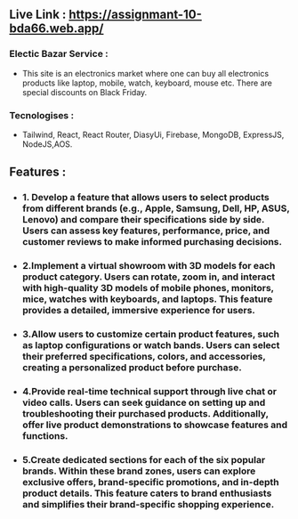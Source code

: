  ## Live Link : https://assignmant-10-bda66.web.app/

 ###  Electic Bazar Service : 
 - This site is an electronics market where one can buy all electronics products like laptop, mobile, watch, keyboard, mouse etc. There 
  are special discounts on Black Friday.
### Tecnologises :
 - Tailwind, React, React Router, DiasyUi, Firebase, MongoDB, ExpressJS, NodeJS,AOS.

## Features :

 - ### 1. Develop a feature that allows users to select products from different brands (e.g., Apple, Samsung, Dell, HP, ASUS, Lenovo) and compare their specifications side by side. Users can assess key features, performance, price, and customer reviews to make informed purchasing decisions.
 - ### 2.Implement a virtual showroom with 3D models for each product category. Users can rotate, zoom in, and interact with high-quality 3D models of mobile phones, monitors, mice, watches with keyboards, and laptops. This feature provides a detailed, immersive experience for users.
 - ### 3.Allow users to customize certain product features, such as laptop configurations or watch bands. Users can select their preferred specifications, colors, and accessories, creating a personalized product before purchase.
 - ### 4.Provide real-time technical support through live chat or video calls. Users can seek guidance on setting up and troubleshooting their purchased products. Additionally, offer live product demonstrations to showcase features and functions.
 - ### 5.Create dedicated sections for each of the six popular brands. Within these brand zones, users can explore exclusive offers, brand-specific promotions, and in-depth product details. This feature caters to brand enthusiasts and simplifies their brand-specific shopping experience.
